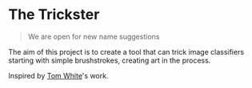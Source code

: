 # The Trickster
>We are open for new name suggestions

The aim of this project is to create a tool that can trick image classifiers starting with simple brushstrokes, creating art in the process.

Inspired by [Tom White](https://aiartists.org/tom-white)'s work.